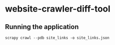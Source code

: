 # website-crawler-diff-tool

## Running the application

```
scrapy crawl --pdb site_links -o site_links.json
```